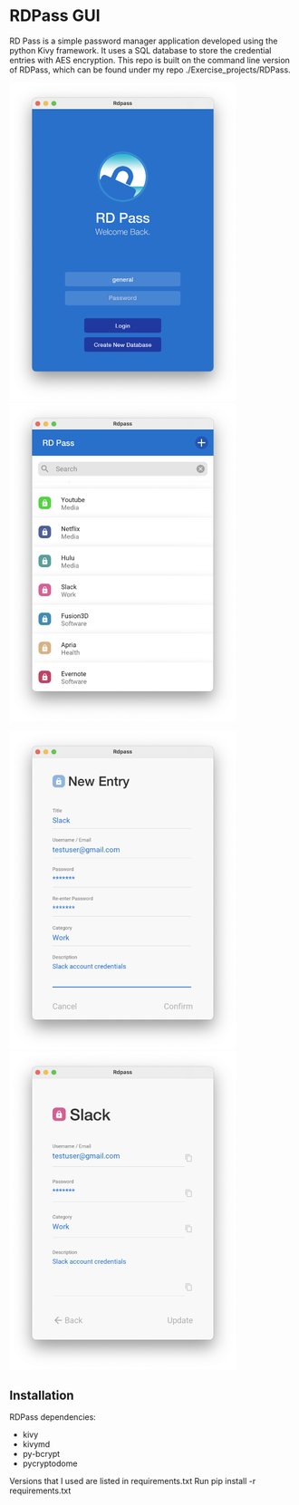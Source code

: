 # RDPass GUI

RD Pass is a simple password manager application developed using the python Kivy framework. It uses a SQL database to store the credential entries with AES encryption. This repo is built on the command line version of RDPass, which can be found under my repo ./Exercise_projects/RDPass.

<img src="ui/example_screenshots/example_loginscreen.png" width="400px"><img src="ui/example_screenshots/example_menuscreen.png" width="400px">

<img src="ui/example_screenshots/example_addentryscreen.png" width="400px"><img src="ui/example_screenshots/example_entryscreen.png" width="400px">

## Installation

RDPass dependencies:
* kivy
* kivymd
* py-bcrypt
* pycryptodome

Versions that I used are listed in requirements.txt
Run pip install -r requirements.txt

